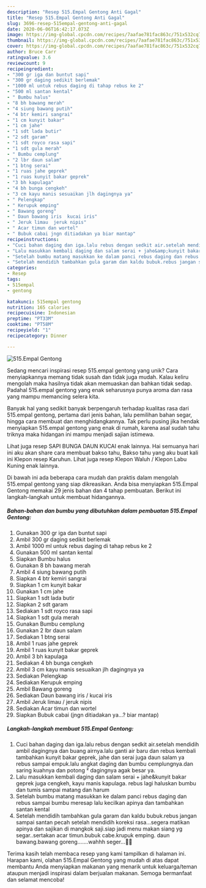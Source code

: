 ```yaml
---
description: "Resep 515.Empal Gentong Anti Gagal"
title: "Resep 515.Empal Gentong Anti Gagal"
slug: 3696-resep-515empal-gentong-anti-gagal
date: 2020-06-06T16:42:17.073Z
image: https://img-global.cpcdn.com/recipes/7aafae781fac863c/751x532cq70/515empal-gentong-foto-resep-utama.jpg
thumbnail: https://img-global.cpcdn.com/recipes/7aafae781fac863c/751x532cq70/515empal-gentong-foto-resep-utama.jpg
cover: https://img-global.cpcdn.com/recipes/7aafae781fac863c/751x532cq70/515empal-gentong-foto-resep-utama.jpg
author: Bruce Carr
ratingvalue: 3.6
reviewcount: 9
recipeingredient:
- "300 gr iga dan buntut sapi"
- "300 gr daging sedikit berlemak"
- "1000 ml untuk rebus daging di tahap rebus ke 2"
- "500 ml santan kental"
- " Bumbu halus"
- "8 bh bawang merah"
- "4 siung bawang putih"
- "4 btr kemiri sangrai"
- "1 cm kunyit bakar"
- "1 cm jahe"
- "1 sdt lada butir"
- "2 sdt garam"
- "1 sdt royco rasa sapi"
- "1 sdt gula merah"
- " Bumbu cemplung"
- "2 lbr daun salam"
- "1 btng serai"
- "1 ruas jahe geprek"
- "1 ruas kunyit bakar geprek"
- "3 bh kapulaga"
- "4 bh bunga cengkeh"
- "3 cm kayu manis sesuaikan jlh dagingnya ya"
- " Pelengkap"
- " Kerupuk emping"
- " Bawang goreng"
- " Daun bawang iris  kucai iris"
- " Jeruk limau  jeruk nipis"
- " Acar timun dan wortel"
- " Bubuk cabai jngn ditiadakan ya biar mantap"
recipeinstructions:
- "Cuci bahan daging dan iga.lalu rebus dengan sedkit air.setelah mendidih ambil dagingnya dan buang airnya.lalu ganti air baru dan rebus kembali tambahkan kunyit bakar geprek, jahe dan serai juga daun salam ya rebus sampai empuk.lalu angkat daging dan bumbu cemplungnya.dan saring kuahnya dan potong ² dagingnya agak besar ya."
- "Lalu masukkan kembali daging dan salam serai + jahe&amp;kunyit bakar geprek juga cengkeh, kayu manis kapulaga. rebus lagi haluskan bumbu dan tumis sampai matang dan harum"
- "Setelah bumbu matang masukkan ke dalam panci rebus daging dan rebus sampai bumbu meresap lalu kecilkan apinya dan tambahkan santan kental"
- "Setelah mendidih tambahkan gula garam dan kaldu bubuk.rebus jangan sampai santan pecah setelah mendidih koreksi rasa...segera matikan apinya dan sajikan di mangkok saji.siap jadi menu makan siang yg segar..sertakan acar timun.bubuk cabe.krupuk emping. daun bawang.bawang goreng.......wahhh seger...🤣🤭"
categories:
- Resep
tags:
- 515empal
- gentong

katakunci: 515empal gentong 
nutrition: 165 calories
recipecuisine: Indonesian
preptime: "PT33M"
cooktime: "PT58M"
recipeyield: "1"
recipecategory: Dinner

---
```



![515.Empal Gentong](https://img-global.cpcdn.com/recipes/7aafae781fac863c/751x532cq70/515empal-gentong-foto-resep-utama.jpg)

Sedang mencari inspirasi resep 515.empal gentong yang unik? Cara menyiapkannya memang tidak susah dan tidak juga mudah. Kalau keliru mengolah maka hasilnya tidak akan memuaskan dan bahkan tidak sedap. Padahal 515.empal gentong yang enak seharusnya punya aroma dan rasa yang mampu memancing selera kita.

Banyak hal yang sedikit banyak berpengaruh terhadap kualitas rasa dari 515.empal gentong, pertama dari jenis bahan, lalu pemilihan bahan segar, hingga cara membuat dan menghidangkannya. Tak perlu pusing jika hendak menyiapkan 515.empal gentong yang enak di rumah, karena asal sudah tahu triknya maka hidangan ini mampu menjadi sajian istimewa.

Lihat juga resep SAPI BUNGA DAUN KUCAI enak lainnya. Hai semuanya hari ini aku akan share cara membuat bakso tahu, Bakso tahu yang aku buat kali ini Klepon resep Karuhun. Lihat juga resep Klepon Waluh / Klepon Labu Kuning enak lainnya.


Di bawah ini ada beberapa cara mudah dan praktis dalam mengolah 515.empal gentong yang siap dikreasikan. Anda bisa menyiapkan 515.Empal Gentong memakai 29 jenis bahan dan 4 tahap pembuatan. Berikut ini langkah-langkah untuk membuat hidangannya.

<!--inarticleads1-->

##### Bahan-bahan dan bumbu yang dibutuhkan dalam pembuatan 515.Empal Gentong:

1. Gunakan 300 gr iga dan buntut sapi
1. Ambil 300 gr daging sedikit berlemak
1. Ambil 1000 ml untuk rebus daging di tahap rebus ke 2
1. Gunakan 500 ml santan kental
1. Siapkan  Bumbu halus
1. Gunakan 8 bh bawang merah
1. Ambil 4 siung bawang putih
1. Siapkan 4 btr kemiri sangrai
1. Siapkan 1 cm kunyit bakar
1. Gunakan 1 cm jahe
1. Siapkan 1 sdt lada butir
1. Siapkan 2 sdt garam
1. Sediakan 1 sdt royco rasa sapi
1. Siapkan 1 sdt gula merah
1. Gunakan  Bumbu cemplung
1. Gunakan 2 lbr daun salam
1. Sediakan 1 btng serai
1. Ambil 1 ruas jahe geprek
1. Ambil 1 ruas kunyit bakar geprek
1. Ambil 3 bh kapulaga
1. Sediakan 4 bh bunga cengkeh
1. Ambil 3 cm kayu manis sesuaikan jlh dagingnya ya
1. Sediakan  Pelengkap
1. Sediakan  Kerupuk emping
1. Ambil  Bawang goreng
1. Sediakan  Daun bawang iris / kucai iris
1. Ambil  Jeruk limau / jeruk nipis
1. Sediakan  Acar timun dan wortel
1. Siapkan  Bubuk cabai (jngn ditiadakan ya...? biar mantap)




<!--inarticleads2-->

##### Langkah-langkah membuat 515.Empal Gentong:

1. Cuci bahan daging dan iga.lalu rebus dengan sedkit air.setelah mendidih ambil dagingnya dan buang airnya.lalu ganti air baru dan rebus kembali tambahkan kunyit bakar geprek, jahe dan serai juga daun salam ya rebus sampai empuk.lalu angkat daging dan bumbu cemplungnya.dan saring kuahnya dan potong ² dagingnya agak besar ya.
1. Lalu masukkan kembali daging dan salam serai + jahe&amp;kunyit bakar geprek juga cengkeh, kayu manis kapulaga. rebus lagi haluskan bumbu dan tumis sampai matang dan harum
1. Setelah bumbu matang masukkan ke dalam panci rebus daging dan rebus sampai bumbu meresap lalu kecilkan apinya dan tambahkan santan kental
1. Setelah mendidih tambahkan gula garam dan kaldu bubuk.rebus jangan sampai santan pecah setelah mendidih koreksi rasa...segera matikan apinya dan sajikan di mangkok saji.siap jadi menu makan siang yg segar..sertakan acar timun.bubuk cabe.krupuk emping. daun bawang.bawang goreng.......wahhh seger...🤣🤭




Terima kasih telah membaca resep yang kami tampilkan di halaman ini. Harapan kami, olahan 515.Empal Gentong yang mudah di atas dapat membantu Anda menyiapkan makanan yang menarik untuk keluarga/teman ataupun menjadi inspirasi dalam berjualan makanan. Semoga bermanfaat dan selamat mencoba!
